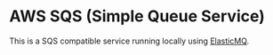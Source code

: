 # AWS SQS (Simple Queue Service)

This is a SQS compatible service running locally using [ElasticMQ](https://github.com/adamw/elasticmq).

